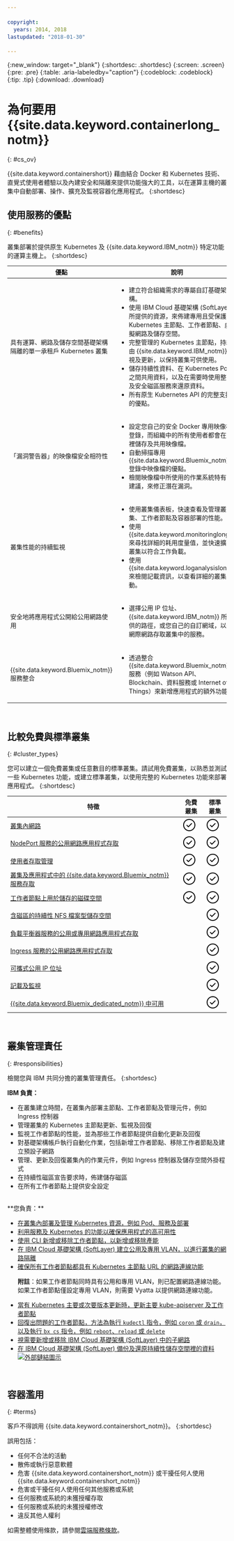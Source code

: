 ```yaml
---

copyright:
  years: 2014, 2018
lastupdated: "2018-01-30"

---
```


{:new_window: target="_blank"}
{:shortdesc: .shortdesc}
{:screen: .screen}
{:pre: .pre}
{:table: .aria-labeledby="caption"}
{:codeblock: .codeblock}
{:tip: .tip}
{:download: .download}

# 為何要用 {{site.data.keyword.containerlong_notm}}
{: #cs_ov}

{{site.data.keyword.containershort}} 藉由結合 Docker 和 Kubernetes 技術、直覺式使用者體驗以及內建安全和隔離來提供功能強大的工具，以在運算主機的叢集中自動部署、操作、擴充及監視容器化應用程式。
{:shortdesc}

## 使用服務的優點
{: #benefits}

叢集部署於提供原生 Kubernetes 及 {{site.data.keyword.IBM_notm}} 特定功能的運算主機上。
{:shortdesc}

|優點|說明|
|-------|-----------|
|具有運算、網路及儲存空間基礎架構隔離的單一承租戶 Kubernetes 叢集|<ul><li>建立符合組織需求的專屬自訂基礎架構。</li><li>使用 IBM Cloud 基礎架構 (SoftLayer) 所提供的資源，來佈建專用且受保護的 Kubernetes 主節點、工作者節點、虛擬網路及儲存空間。</li><li>完整管理的 Kubernetes 主節點，持續由 {{site.data.keyword.IBM_notm}} 監視及更新，以保持叢集可供使用。</li><li>儲存持續性資料、在 Kubernetes Pod 之間共用資料，以及在需要時使用整合及安全磁區服務來還原資料。</li><li>所有原生 Kubernetes API 的完整支援的優點。</li></ul>|
|「漏洞警告器」的映像檔安全相符性|<ul><li>設定您自己的安全 Docker 專用映像檔登錄，而組織中的所有使用者都會在這裡儲存及共用映像檔。</li><li>自動掃描專用 {{site.data.keyword.Bluemix_notm}} 登錄中映像檔的優點。</li><li>檢閱映像檔中所使用的作業系統特有的建議，來修正潛在漏洞。</li></ul>|
|叢集性能的持續監視|<ul><li>使用叢集儀表板，快速查看及管理叢集、工作者節點及容器部署的性能。</li><li>使用 {{site.data.keyword.monitoringlong}} 來尋找詳細的耗用度量值，並快速擴充叢集以符合工作負載。</li><li>使用 {{site.data.keyword.loganalysislong}} 來檢閱記載資訊，以查看詳細的叢集活動。</li></ul>|
|安全地將應用程式公開給公用網路使用|<ul><li>選擇公用 IP 位址、{{site.data.keyword.IBM_notm}} 所提供的路徑，或您自己的自訂網域，以從網際網路存取叢集中的服務。</li></ul>|
|{{site.data.keyword.Bluemix_notm}} 服務整合|<ul><li>透過整合 {{site.data.keyword.Bluemix_notm}} 服務（例如 Watson API、Blockchain、資料服務或 Internet of Things）來新增應用程式的額外功能。</li></ul>|



<br />


## 比較免費與標準叢集
{: #cluster_types}

您可以建立一個免費叢集或任意數目的標準叢集。請試用免費叢集，以熟悉並測試一些 Kubernetes 功能，或建立標準叢集，以使用完整的 Kubernetes 功能來部署應用程式。
{:shortdesc}

|特徵|免費叢集|標準叢集|
|---------------|-------------|-----------------|
|[叢集內網路](cs_secure.html#in_cluster_network)|<img src="images/confirm.svg" width="32" alt="可用的特性" style="width:32px;" />|<img src="images/confirm.svg" width="32" alt="可用的特性" style="width:32px;" />|
|[NodePort 服務的公用網路應用程式存取](cs_network_planning.html#nodeport)|<img src="images/confirm.svg" width="32" alt="可用的特性" style="width:32px;" />|<img src="images/confirm.svg" width="32" alt="可用的特性" style="width:32px;" />|
|[使用者存取管理](cs_users.html#managing)|<img src="images/confirm.svg" width="32" alt="可用的特性" style="width:32px;" />|<img src="images/confirm.svg" width="32" alt="可用的特性" style="width:32px;" />|
|[叢集及應用程式中的 {{site.data.keyword.Bluemix_notm}} 服務存取](cs_integrations.html#adding_cluster)|<img src="images/confirm.svg" width="32" alt="可用的特性" style="width:32px;" />|<img src="images/confirm.svg" width="32" alt="可用的特性" style="width:32px;" />|
|[工作者節點上用於儲存的磁碟空間](cs_storage.html#planning)|<img src="images/confirm.svg" width="32" alt="可用的特性" style="width:32px;" />|<img src="images/confirm.svg" width="32" alt="可用的特性" style="width:32px;" />|
|[含磁區的持續性 NFS 檔案型儲存空間](cs_storage.html#planning)| |<img src="images/confirm.svg" width="32" alt="可用的特性" style="width:32px;" />|
|[負載平衡器服務的公用或專用網路應用程式存取](cs_network_planning.html#loadbalancer)| |<img src="images/confirm.svg" width="32" alt="可用的特性" style="width:32px;" />|
|[Ingress 服務的公用網路應用程式存取](cs_network_planning.html#ingress)| |<img src="images/confirm.svg" width="32" alt="可用的特性" style="width:32px;" />|
|[可攜式公用 IP 位址](cs_subnets.html#manage)| |<img src="images/confirm.svg" width="32" alt="可用的特性" style="width:32px;" />|
|[記載及監視](cs_health.html#logging)| |<img src="images/confirm.svg" width="32" alt="可用的特性" style="width:32px;" />|
|[{{site.data.keyword.Bluemix_dedicated_notm}} 中可用](cs_dedicated.html#dedicated_environment)| |<img src="images/confirm.svg" width="32" alt="可用的特性" style="width:32px;" />|

<br />



## 叢集管理責任
{: #responsibilities}

檢閱您與 IBM 共同分擔的叢集管理責任。
{:shortdesc}

**IBM 負責：**

- 在叢集建立時間，在叢集內部署主節點、工作者節點及管理元件，例如 Ingress 控制器
- 管理叢集的 Kubernetes 主節點更新、監視及回復
- 監視工作者節點的性能，並為那些工作者節點提供自動化更新及回復
- 對基礎架構帳戶執行自動化作業，包括新增工作者節點、移除工作者節點及建立預設子網路
- 管理、更新及回復叢集內的作業元件，例如 Ingress 控制器及儲存空間外掛程式
- 在持續性磁區宣告要求時，佈建儲存磁區
- 在所有工作者節點上提供安全設定

</br>
**您負責：**

- [在叢集內部署及管理 Kubernetes 資源，例如 Pod、服務及部署](cs_app.html#app_cli)
- [利用服務及 Kubernetes 的功能以確保應用程式的高可用性](cs_app.html#highly_available_apps)
- [使用 CLI 新增或移除工作者節點，以新增或移除產能](cs_cli_reference.html#cs_worker_add)
- [在 IBM Cloud 基礎架構 (SoftLayer) 建立公用及專用 VLAN，以進行叢集的網路隔離](/docs/infrastructure/vlans/getting-started.html#getting-started-with-vlans)
- [確保所有工作者節點都具有 Kubernetes 主節點 URL 的網路連線功能](cs_firewall.html#firewall) <p>**附註**：如果工作者節點同時具有公用和專用 VLAN，則已配置網路連線功能。如果工作者節點僅設定專用 VLAN，則需要 Vyatta 以提供網路連線功能。</p>
- [當有 Kubernetes 主要或次要版本更新時，更新主要 kube-apiserver 及工作者節點](cs_cluster_update.html#master)
- [回復出問題的工作者節點，方法為執行 `kudectl` 指令，例如 `coron` 或 `drain`，以及執行 `bx cs` 指令，例如 `reboot`、`reload` 或 `delete`](cs_cli_reference.html#cs_worker_reboot)
- [視需要新增或移除 IBM Cloud 基礎架構 (SoftLayer) 中的子網路](cs_subnets.html#subnets)
- [在 IBM Cloud 基礎架構 (SoftLayer) 備份及還原持續性儲存空間裡的資料 ![外部鏈結圖示](../icons/launch-glyph.svg "外部鏈結圖示")](../services/RegistryImages/ibm-backup-restore/index.html)

<br />


## 容器濫用
{: #terms}

客戶不得誤用 {{site.data.keyword.containershort_notm}}。
{:shortdesc}

誤用包括：

*   任何不合法的活動
*   散佈或執行惡意軟體
*   危害 {{site.data.keyword.containershort_notm}} 或干擾任何人使用 {{site.data.keyword.containershort_notm}}
*   危害或干擾任何人使用任何其他服務或系統
*   任何服務或系統的未獲授權存取
*   任何服務或系統的未獲授權修改
*   違反其他人權利

如需整體使用條款，請參閱[雲端服務條款](/docs/navigation/notices.html#terms)。
